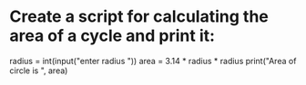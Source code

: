 # Create a script for calculating the area of a cycle and print it:
radius = int(input("enter radius "))
area = 3.14 * radius * radius
print("Area of circle is ", area)